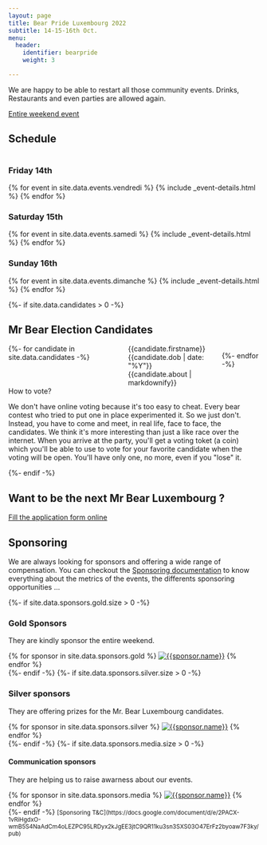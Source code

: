 ```yaml
---
layout: page
title: Bear Pride Luxembourg 2022
subtitle: 14-15-16th Oct.
menu:
  header:
    identifier: bearpride
    weight: 3

---
```

We are happy to be able to restart all those community events. Drinks, Restaurants and even parties are allowed again.

<a href="https://www.facebook.com/events/3195090970815289/" class="ui facebook button"><i class="facebook icon"></i> Entire weekend event</a>
<!-- <a href="https://tickets.bears.lu/e/23/bear-pride-luxembourg-2019?ref=site" class="ui brown button"><i class="ticket alternate  icon"></i> Entire weekend pass (with discount)</a> -->

## Schedule

<div class="ui stackable three column grid">
<div class="column">
<h3>Friday 14th</h3>
{% for event in site.data.events.vendredi %}
{% include _event-details.html %}
{% endfor %}
<!--<div class="ui floating message">
<div class="header"><i class="icon hotel"></i> Need an hotel?</div>
<p>Our partner, <a href="http://melia.lu" title="See our partner">Melia Luxembourg</a>, offer you a <em>room for 2 without breakfast for 90€/night</em>. It's close to the city center, got their own tram station and is 10min from city center by public transportation.</p>
<p>Use the code <a href="https://airtable.com/shrhhsIN0QdxTbVw3">this form</a> to make your booking and they'll get back to you ASAP.</p>
</div>-->
</div>
<div class="column">
<h3>Saturday 15th</h3>
{% for event in site.data.events.samedi %}
{% include _event-details.html %}
{% endfor %}

</div>
<div class="column">
<h3>Sunday 16th</h3>
{% for event in site.data.events.dimanche %}
{% include _event-details.html %}
{% endfor %}
<!-- <div class="ui message">
<div class="header">Saunas</div>
<p><a href="http://zenhit.be" title="Gay Wellness Sauna in Luxembourg">Zenhit Sauna</a> organise a <a href="https://www.facebook.com/events/728419207585197/" title="See the event on facebook"><i class="icon facebook"></i>After Bear Sunday</a> after each <a href="http://woofmenonly.com" title="The men-only gay party for kinkster and bears">Woof men-only party</a> in Luxembourg. Only 5€ entry.</p>
</div> -->

</div>
</div>

{%- if site.data.candidates > 0 -%}

## Mr Bear Election Candidates

<div class="ui stackable four columns grid">
{%- for candidate in site.data.candidates -%}
<div class="column">
<div class="ui fluid card">
<div class="image">
<img src="{{candidate.photos\[1\]}}" alt="">
</div>
<div class="content">
<div class="header">{{candidate.firstname}}</div>
<div class="meta">{{candidate.dob | date: "%Y"}}</div>
<div class="description">{{candidate.about | markdownify}}</div>
</div>
</div>
</div>

{%- endfor -%}

</div>

<div class="ui message info">
<div class="header">How to vote?</div>
<p>We don't have online voting because it's too easy to cheat. Every bear contest who tried to put one in place experimented it. So we just don't.<br>
Instead, you have to come and meet, in real life, face to face, the candidates. We think it's more interesting than just a like race over the internet. When you arrive at the party, you'll get a voting toket (a coin) which you'll be able to use to vote for your favorite candidate when the voting will be open. You'll have only one, no more, even if you "lose" it.</p>
</div>
{%- endif -%}

<!-- <div class="ui message info">The application are closed. Discover the contestant soon here. </div>-->

## Want to be the next Mr Bear Luxembourg ?

<a href="https://tally.so/r/wbJ46w" class="ui brown button">Fill the application form online</a>

## Sponsoring

<div class="ui message">
We are always looking for sponsors and offering a wide range of compensation. You can checkout the <a href="https://docs.google.com/document/d/e/2PACX-1vQJip54iVy5ryeDAR_27EH07-7hl0aUwIReRTd1Er0H7XNZhpztbgDvcnUJ3OLxNnvq-OxXTm6JtjRf/pub" title="Sponsoring documentation">Sponsoring documentation</a> to know everything about the metrics of the events, the differents sponsoring opportunities ...
</div>

{%- if site.data.sponsors.gold.size > 0 -%}

### Gold Sponsors

They are kindly sponsor the entire weekend.

<div class="ui medium rounded images">
{% for sponsor in site.data.sponsors.gold %}
<a href="{{sponsor.url}}" title="{{sponsor.title}}"><img src="{{sponsor.image}}" alt="{{sponsor.name}}" class="ui image"></a>
{% endfor %}
</div>
{%- endif -%}
{%- if site.data.sponsors.silver.size > 0 -%}

### Silver sponsors

They are offering prizes for the Mr. Bear Luxembourg candidates.

<div class="ui tiny images">
{% for sponsor in site.data.sponsors.silver %}
<a href="{{sponsor.url}}" title="{{sponsor.title}}"><img src="{{sponsor.image}}" alt="{{sponsor.name}}" class="ui image"></a>
{% endfor %}
</div>
{%- endif -%}
{%- if site.data.sponsors.media.size > 0 -%}

#### Communication sponsors

They are helping us to raise awarness about our events.

<div class="ui mini images">
{% for sponsor in site.data.sponsors.media %}
<a href="{{sponsor.url}}" title="{{sponsor.title}}"><img src="{{sponsor.image}}" alt="{{sponsor.name}}" class="ui image"></a>
{% endfor %}

</div>
{%- endif -%}
<small>[Sponsoring T&C](https://docs.google.com/document/d/e/2PACX-1vRiHgdxO-wmB5S4NaAdCm4oLEZPC95LRDyx2kJgEE3jtC9QR11ku3sn3SXS03O47ErFz2byoaw7F3ky/pub)</small>

<!-- ## Where to find ...

So, for the new ones as the bears who already know our lovely capital city, here's a map where we gather the venues of the evens, bars & restaurants we love, cool shops, nice art & culture venues and some usefull grocery shops and hotels in the city.

Don't miss our special partnership with Melia Luxembourg Hotel!

<i class="info circle blue icon"></i>click on the drawer symbol (1st icon on the title bar of the map) to show the menu with the categories.

<iframe src="https://www.google.com/maps/d/u/1/embed?mid=1Y5-12S01_kVDaGj8hVwH4rOFlIORfDgS" width="760" height="480" style="border:none"></iframe> -->
